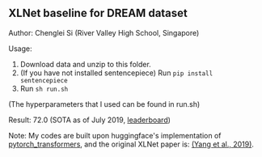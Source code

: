 ## XLNet baseline for DREAM dataset 
Author: Chenglei Si (River Valley High School, Singapore)

Usage:

1. Download data and unzip to this folder.
2. (If you have not installed sentencepiece) Run `pip install sentencepiece`
3. Run `sh run.sh`

(The hyperparameters that I used can be found in run.sh)

Result: 72.0 (SOTA as of July 2019, [leaderboard](https://dataset.org/dream/))

Note: My codes are built upon huggingface's implementation of [pytorch_transformers](https://github.com/huggingface/pytorch-transformers), and the original XLNet paper is: [(Yang et al., 2019)](https://arxiv.org/pdf/1906.08237.pdf).


